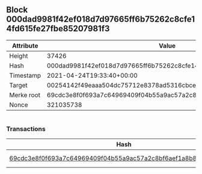 ## Block 000dad9981f42ef018d7d97665ff6b75262c8cfe14fd615fe27fbe85207981f3

Attribute | Value
--- | ---
Height | 37426
Hash | 000dad9981f42ef018d7d97665ff6b75262c8cfe14fd615fe27fbe85207981f3
Timestamp | 2021-04-24T19:33:40+00:00
Target | 00254142f49eaaa504dc75712e8378ad5316cbcead634704b3734b6271167cc4
Merke root | 69cdc3e8f0f693a7c64969409f04b55a9ac57a2c8bf6aef1a8b8c04d7fe965df
Nonce | 321035738

```

```

### Transactions

Hash | Amount
--- | ---
[69cdc3e8f0f693a7c64969409f04b55a9ac57a2c8bf6aef1a8b8c04d7fe965df](69cdc3e8f0f693a7c64969409f04b55a9ac57a2c8bf6aef1a8b8c04d7fe965df.md) | 10.00000000 SKEPTI 
